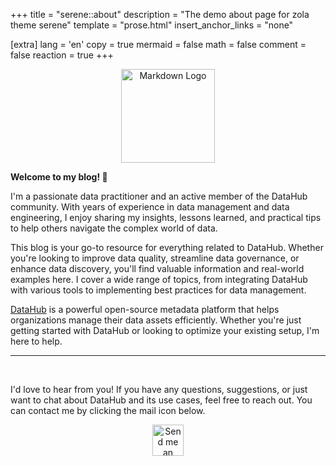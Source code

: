+++
title = "serene::about"
description = "The demo about page for zola theme serene"
template = "prose.html"
insert_anchor_links = "none"

[extra]
lang = 'en'
copy = true
mermaid = false
math = false
comment = false
reaction = true
+++

<div style="text-align: center;">
    <img src="https://avatars.githubusercontent.com/u/50115603?s=400&u=05b23010cfe29f903ab7fe178b755396dea3eedb&v=4" alt="Markdown Logo" style="width: 150px;">
</div>


**Welcome to my blog! 👋**

I'm a passionate data practitioner and an active member of the DataHub community. With years of
experience in data management and data engineering, I enjoy sharing my insights, lessons learned, and practical tips to help
others navigate the complex world of data.

This blog is your go-to resource for everything related to DataHub. Whether you're looking to improve data quality,
streamline data governance, or enhance data discovery, you'll find valuable information and real-world examples here. I
cover a wide range of topics, from integrating DataHub with various tools to implementing best practices for data
management.

[DataHub](https://datahubproject.io/) is a powerful open-source metadata platform that helps organizations manage their data assets efficiently. Whether you're just getting started with DataHub or looking to optimize your existing setup, I'm here to help.

---

<br>

I'd love to hear from you! If you have any questions, suggestions, or just want to chat about DataHub and its use cases,
feel free to reach out. You can contact me by clicking the mail icon below.

<div style="text-align: center;">
    <a href="mailto:contact@bossenti.dev">
        <img src="https://raw.githubusercontent.com/not-matthias/apollo/refs/heads/main/static/icons/social/email.svg" alt="Send me an email" style="width: 50px; height: 50px;">
    </a>
</div>

